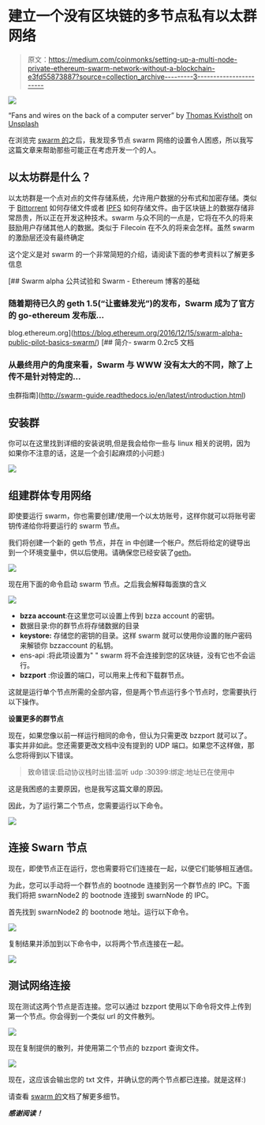# 建立一个没有区块链的多节点私有以太群网络

> 原文：<https://medium.com/coinmonks/setting-up-a-multi-node-private-ethereum-swarm-network-without-a-blockchain-e3fd55873887?source=collection_archive---------3----------------------->

![](img/ec6554f2be78e72e81aef181043201b8.png)

“Fans and wires on the back of a computer server” by [Thomas Kvistholt](https://unsplash.com/@freeche?utm_source=medium&utm_medium=referral) on [Unsplash](https://unsplash.com?utm_source=medium&utm_medium=referral)

在浏览完 [swarm 的](http://swarm-guide.readthedocs.io/en/latest/introduction.html)之后，我发现多节点 swarm 网络的设置令人困惑，所以我写这篇文章来帮助那些可能正在考虑开发一个的人。

## 以太坊群是什么？

以太坊群是一个点对点的文件存储系统，允许用户数据的分布式和加密存储。类似于 [Bittorrent](https://en.wikipedia.org/wiki/BitTorrent) 如何存储文件或者 [IPFS](https://ipfs.io/) 如何存储文件。由于区块链上的数据存储非常昂贵，所以正在开发这种技术。swarm 与众不同的一点是，它将在不久的将来鼓励用户存储其他人的数据。类似于 Filecoin 在不久的将来会怎样。虽然 swarm 的激励层还没有最终确定

这个定义是对 swarm 的一个非常简短的介绍，请阅读下面的参考资料以了解更多信息

[](https://blog.ethereum.org/2016/12/15/swarm-alpha-public-pilot-basics-swarm/) [## Swarm alpha 公共试验和 Swarm - Ethereum 博客的基础

### 随着期待已久的 geth 1.5(“让蜜蜂发光”)的发布，Swarm 成为了官方的 go-ethereum 发布版…

blog.ethereum.org](https://blog.ethereum.org/2016/12/15/swarm-alpha-public-pilot-basics-swarm/) [](http://swarm-guide.readthedocs.io/en/latest/introduction.html) [## 简介- swarm 0.2rc5 文档

### 从最终用户的角度来看，Swarm 与 WWW 没有太大的不同，除了上传不是针对特定的…

虫群指南](http://swarm-guide.readthedocs.io/en/latest/introduction.html) 

## 安装群

你可以在这里找到详细的安装说明,但是我会给你一些与 linux 相关的说明，因为如果你不注意的话，这是一个会引起麻烦的小问题:)

![](img/fa9d14e2968529f9c4d9a83d65339fe3.png)

## 组建群体专用网络

即使要运行 swarm，你也需要创建/使用一个以太坊账号，这样你就可以将账号密钥传递给你将要运行的 swarm 节点。

我们将创建一个新的 geth 节点，并在 in 中创建一个帐户。然后将给定的键导出到一个环境变量中，供以后使用。请确保您已经安装了[geth](https://github.com/ethereum/go-ethereum/wiki/Installing-Geth)。

![](img/a62b404babc501afaea2d329be618a64.png)

现在用下面的命令启动 swarm 节点。之后我会解释每面旗的含义

![](img/f9c3450fd8332975fd7ba5ea44a884dd.png)

*   **bzza account**:在这里您可以设置上传到 bzza account 的密钥。
*   数据目录:你的群节点将存储数据的目录
*   **keystore:** 存储您的密钥的目录。这样 swarm 就可以使用你设置的账户密码来解锁你 bzzaccount 的私钥。
*   ens-api :将此项设置为" " swarm 将不会连接到您的区块链，没有它也不会运行。
*   **bzzport** :你设置的端口，可以用来上传和下载群节点。

这就是运行单个节点所需的全部内容，但是两个节点运行多个节点时，您需要执行以下操作。

**设置更多的群节点**

现在，如果您像以前一样运行相同的命令，但认为只需更改 bzzport 就可以了。事实并非如此。您还需要更改文档中没有提到的 UDP 端口。如果您不这样做，那么您将得到以下错误。

> 致命错误:启动协议栈时出错:监听 udp :30399:绑定:地址已在使用中

这是我困惑的主要原因，也是我写这篇文章的原因。

因此，为了运行第二个节点，您需要运行以下命令。

![](img/0be66cb59993e961e2d81a3cf803e8c0.png)

## 连接 Swarn 节点

现在，即使节点正在运行，您也需要将它们连接在一起，以便它们能够相互通信。

为此，您可以手动将一个群节点的 bootnode 连接到另一个群节点的 IPC。下面我们将把 swarnNode2 的 bootnode 连接到 swarnNode 的 IPC。

首先找到 swarnNode2 的 bootnode 地址。运行以下命令。

![](img/0f7e52c5e1267f972b284ddd2cf816d0.png)

复制结果并添加到以下命令中，以将两个节点连接在一起。

![](img/7238114e7b2a0527477413be471d2bf5.png)

## 测试网络连接

现在测试这两个节点是否连接。您可以通过 bzzport 使用以下命令将文件上传到第一个节点。你会得到一个类似 url 的文件散列。

![](img/ab933c010a773229fa5262ce9a22ea1b.png)

现在复制提供的散列，并使用第二个节点的 bzzport 查询文件。

![](img/1a55beb1270ae00aba43433ecd02e452.png)

现在，这应该会输出您的 txt 文件，并确认您的两个节点都已连接。就是这样:)

请查看 [swarm 的](http://swarm-guide.readthedocs.io/en/latest/)文档了解更多细节。

***感谢阅读！***